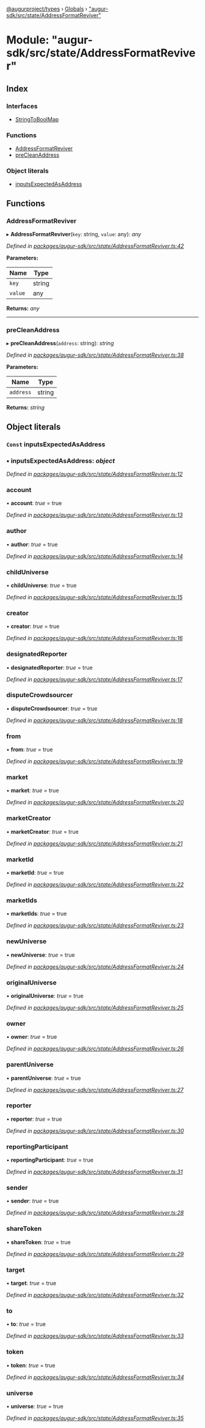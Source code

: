 [@augurproject/types](../README.md) › [Globals](../globals.md) › ["augur-sdk/src/state/AddressFormatReviver"](_augur_sdk_src_state_addressformatreviver_.md)

# Module: "augur-sdk/src/state/AddressFormatReviver"

## Index

### Interfaces

* [StringToBoolMap](../interfaces/_augur_sdk_src_state_addressformatreviver_.stringtoboolmap.md)

### Functions

* [AddressFormatReviver](_augur_sdk_src_state_addressformatreviver_.md#addressformatreviver)
* [preCleanAddress](_augur_sdk_src_state_addressformatreviver_.md#precleanaddress)

### Object literals

* [inputsExpectedAsAddress](_augur_sdk_src_state_addressformatreviver_.md#const-inputsexpectedasaddress)

## Functions

###  AddressFormatReviver

▸ **AddressFormatReviver**(`key`: string, `value`: any): *any*

*Defined in [packages/augur-sdk/src/state/AddressFormatReviver.ts:42](https://github.com/AugurProject/augur/blob/69c4be52bf/packages/augur-sdk/src/state/AddressFormatReviver.ts#L42)*

**Parameters:**

Name | Type |
------ | ------ |
`key` | string |
`value` | any |

**Returns:** *any*

___

###  preCleanAddress

▸ **preCleanAddress**(`address`: string): *string*

*Defined in [packages/augur-sdk/src/state/AddressFormatReviver.ts:38](https://github.com/AugurProject/augur/blob/69c4be52bf/packages/augur-sdk/src/state/AddressFormatReviver.ts#L38)*

**Parameters:**

Name | Type |
------ | ------ |
`address` | string |

**Returns:** *string*

## Object literals

### `Const` inputsExpectedAsAddress

### ▪ **inputsExpectedAsAddress**: *object*

*Defined in [packages/augur-sdk/src/state/AddressFormatReviver.ts:12](https://github.com/AugurProject/augur/blob/69c4be52bf/packages/augur-sdk/src/state/AddressFormatReviver.ts#L12)*

###  account

• **account**: *true* = true

*Defined in [packages/augur-sdk/src/state/AddressFormatReviver.ts:13](https://github.com/AugurProject/augur/blob/69c4be52bf/packages/augur-sdk/src/state/AddressFormatReviver.ts#L13)*

###  author

• **author**: *true* = true

*Defined in [packages/augur-sdk/src/state/AddressFormatReviver.ts:14](https://github.com/AugurProject/augur/blob/69c4be52bf/packages/augur-sdk/src/state/AddressFormatReviver.ts#L14)*

###  childUniverse

• **childUniverse**: *true* = true

*Defined in [packages/augur-sdk/src/state/AddressFormatReviver.ts:15](https://github.com/AugurProject/augur/blob/69c4be52bf/packages/augur-sdk/src/state/AddressFormatReviver.ts#L15)*

###  creator

• **creator**: *true* = true

*Defined in [packages/augur-sdk/src/state/AddressFormatReviver.ts:16](https://github.com/AugurProject/augur/blob/69c4be52bf/packages/augur-sdk/src/state/AddressFormatReviver.ts#L16)*

###  designatedReporter

• **designatedReporter**: *true* = true

*Defined in [packages/augur-sdk/src/state/AddressFormatReviver.ts:17](https://github.com/AugurProject/augur/blob/69c4be52bf/packages/augur-sdk/src/state/AddressFormatReviver.ts#L17)*

###  disputeCrowdsourcer

• **disputeCrowdsourcer**: *true* = true

*Defined in [packages/augur-sdk/src/state/AddressFormatReviver.ts:18](https://github.com/AugurProject/augur/blob/69c4be52bf/packages/augur-sdk/src/state/AddressFormatReviver.ts#L18)*

###  from

• **from**: *true* = true

*Defined in [packages/augur-sdk/src/state/AddressFormatReviver.ts:19](https://github.com/AugurProject/augur/blob/69c4be52bf/packages/augur-sdk/src/state/AddressFormatReviver.ts#L19)*

###  market

• **market**: *true* = true

*Defined in [packages/augur-sdk/src/state/AddressFormatReviver.ts:20](https://github.com/AugurProject/augur/blob/69c4be52bf/packages/augur-sdk/src/state/AddressFormatReviver.ts#L20)*

###  marketCreator

• **marketCreator**: *true* = true

*Defined in [packages/augur-sdk/src/state/AddressFormatReviver.ts:21](https://github.com/AugurProject/augur/blob/69c4be52bf/packages/augur-sdk/src/state/AddressFormatReviver.ts#L21)*

###  marketId

• **marketId**: *true* = true

*Defined in [packages/augur-sdk/src/state/AddressFormatReviver.ts:22](https://github.com/AugurProject/augur/blob/69c4be52bf/packages/augur-sdk/src/state/AddressFormatReviver.ts#L22)*

###  marketIds

• **marketIds**: *true* = true

*Defined in [packages/augur-sdk/src/state/AddressFormatReviver.ts:23](https://github.com/AugurProject/augur/blob/69c4be52bf/packages/augur-sdk/src/state/AddressFormatReviver.ts#L23)*

###  newUniverse

• **newUniverse**: *true* = true

*Defined in [packages/augur-sdk/src/state/AddressFormatReviver.ts:24](https://github.com/AugurProject/augur/blob/69c4be52bf/packages/augur-sdk/src/state/AddressFormatReviver.ts#L24)*

###  originalUniverse

• **originalUniverse**: *true* = true

*Defined in [packages/augur-sdk/src/state/AddressFormatReviver.ts:25](https://github.com/AugurProject/augur/blob/69c4be52bf/packages/augur-sdk/src/state/AddressFormatReviver.ts#L25)*

###  owner

• **owner**: *true* = true

*Defined in [packages/augur-sdk/src/state/AddressFormatReviver.ts:26](https://github.com/AugurProject/augur/blob/69c4be52bf/packages/augur-sdk/src/state/AddressFormatReviver.ts#L26)*

###  parentUniverse

• **parentUniverse**: *true* = true

*Defined in [packages/augur-sdk/src/state/AddressFormatReviver.ts:27](https://github.com/AugurProject/augur/blob/69c4be52bf/packages/augur-sdk/src/state/AddressFormatReviver.ts#L27)*

###  reporter

• **reporter**: *true* = true

*Defined in [packages/augur-sdk/src/state/AddressFormatReviver.ts:30](https://github.com/AugurProject/augur/blob/69c4be52bf/packages/augur-sdk/src/state/AddressFormatReviver.ts#L30)*

###  reportingParticipant

• **reportingParticipant**: *true* = true

*Defined in [packages/augur-sdk/src/state/AddressFormatReviver.ts:31](https://github.com/AugurProject/augur/blob/69c4be52bf/packages/augur-sdk/src/state/AddressFormatReviver.ts#L31)*

###  sender

• **sender**: *true* = true

*Defined in [packages/augur-sdk/src/state/AddressFormatReviver.ts:28](https://github.com/AugurProject/augur/blob/69c4be52bf/packages/augur-sdk/src/state/AddressFormatReviver.ts#L28)*

###  shareToken

• **shareToken**: *true* = true

*Defined in [packages/augur-sdk/src/state/AddressFormatReviver.ts:29](https://github.com/AugurProject/augur/blob/69c4be52bf/packages/augur-sdk/src/state/AddressFormatReviver.ts#L29)*

###  target

• **target**: *true* = true

*Defined in [packages/augur-sdk/src/state/AddressFormatReviver.ts:32](https://github.com/AugurProject/augur/blob/69c4be52bf/packages/augur-sdk/src/state/AddressFormatReviver.ts#L32)*

###  to

• **to**: *true* = true

*Defined in [packages/augur-sdk/src/state/AddressFormatReviver.ts:33](https://github.com/AugurProject/augur/blob/69c4be52bf/packages/augur-sdk/src/state/AddressFormatReviver.ts#L33)*

###  token

• **token**: *true* = true

*Defined in [packages/augur-sdk/src/state/AddressFormatReviver.ts:34](https://github.com/AugurProject/augur/blob/69c4be52bf/packages/augur-sdk/src/state/AddressFormatReviver.ts#L34)*

###  universe

• **universe**: *true* = true

*Defined in [packages/augur-sdk/src/state/AddressFormatReviver.ts:35](https://github.com/AugurProject/augur/blob/69c4be52bf/packages/augur-sdk/src/state/AddressFormatReviver.ts#L35)*
